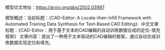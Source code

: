 模型论文地址：https://arxiv.org/abs/2502.03997

模型概述：当前标题：《CAD-Editor: A Locate-then-Infill Framework with Automated Training Data Synthesis for Text-Based CAD Editing》
中文文章标题：《CAD-Editor：用于基于文本的CAD编辑的自动训练数据合成的定位-填充框架》
文章内容：提出了一种用于文本驱动的CAD编辑的框架，通过自动合成训练数据实现定位和填充。
